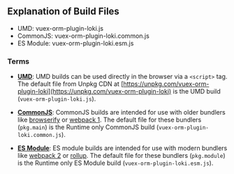 ## Explanation of Build Files

- UMD: vuex-orm-plugin-loki.js
- CommonJS: vuex-orm-plugin-loki.common.js
- ES Module: vuex-orm-plugin-loki.esm.js

### Terms

- **[UMD](https://github.com/umdjs/umd)**: UMD builds can be used directly in the browser via a `<script>` tag. The default file from Unpkg CDN at [https://unpkg.com/vuex-orm-plugin-loki](https://unpkg.com/vuex-orm-plugin-loki) is the UMD build (`vuex-orm-plugin-loki.js`).

- **[CommonJS](http://wiki.commonjs.org/wiki/Modules/1.1)**: CommonJS builds are intended for use with older bundlers like [browserify](http://browserify.org/) or [webpack 1](https://webpack.github.io). The default file for these bundlers (`pkg.main`) is the Runtime only CommonJS build (`vuex-orm-plugin-loki.common.js`).

- **[ES Module](http://exploringjs.com/es6/ch_modules.html)**: ES module builds are intended for use with modern bundlers like [webpack 2](https://webpack.js.org) or [rollup](http://rollupjs.org/). The default file for these bundlers (`pkg.module`) is the Runtime only ES Module build (`vuex-orm-plugin-loki.esm.js`).

